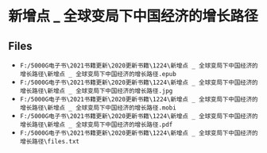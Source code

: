 # 新增点 _ 全球变局下中国经济的增长路径

## Files

- `F:/5000G电子书\2021书籍更新\2020更新书籍\1224\新增点 _ 全球变局下中国经济的增长路径\新增点 _ 全球变局下中国经济的增长路径.epub`
- `F:/5000G电子书\2021书籍更新\2020更新书籍\1224\新增点 _ 全球变局下中国经济的增长路径\新增点 _ 全球变局下中国经济的增长路径.jpg`
- `F:/5000G电子书\2021书籍更新\2020更新书籍\1224\新增点 _ 全球变局下中国经济的增长路径\新增点 _ 全球变局下中国经济的增长路径.mobi`
- `F:/5000G电子书\2021书籍更新\2020更新书籍\1224\新增点 _ 全球变局下中国经济的增长路径\新增点 _ 全球变局下中国经济的增长路径.pdf`
- `F:/5000G电子书\2021书籍更新\2020更新书籍\1224\新增点 _ 全球变局下中国经济的增长路径\files.txt`
